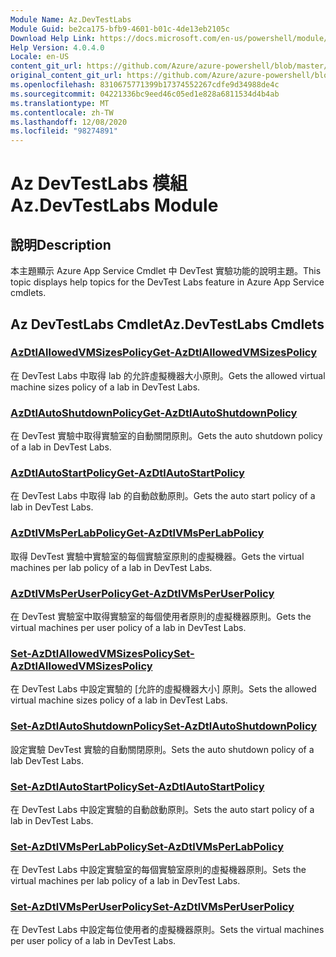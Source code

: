 ```yaml
---
Module Name: Az.DevTestLabs
Module Guid: be2ca175-bfb9-4601-b01c-4de13eb2105c
Download Help Link: https://docs.microsoft.com/en-us/powershell/module/az.devtestlabs
Help Version: 4.0.4.0
Locale: en-US
content_git_url: https://github.com/Azure/azure-powershell/blob/master/src/DevTestLabs/DevTestLabs/help/Az.DevTestLabs.md
original_content_git_url: https://github.com/Azure/azure-powershell/blob/master/src/DevTestLabs/DevTestLabs/help/Az.DevTestLabs.md
ms.openlocfilehash: 8310675771399b17374552267cdfe9d34988de4c
ms.sourcegitcommit: 04221336bc9eed46c05ed1e828a6811534d4b4ab
ms.translationtype: MT
ms.contentlocale: zh-TW
ms.lasthandoff: 12/08/2020
ms.locfileid: "98274891"
---
```

# <span data-ttu-id="60750-101">Az DevTestLabs 模組</span><span class="sxs-lookup"><span data-stu-id="60750-101">Az.DevTestLabs Module</span></span>
## <span data-ttu-id="60750-102">說明</span><span class="sxs-lookup"><span data-stu-id="60750-102">Description</span></span>
<span data-ttu-id="60750-103">本主題顯示 Azure App Service Cmdlet 中 DevTest 實驗功能的說明主題。</span><span class="sxs-lookup"><span data-stu-id="60750-103">This topic displays help topics for the DevTest Labs feature in Azure App Service cmdlets.</span></span>

## <span data-ttu-id="60750-104">Az DevTestLabs Cmdlet</span><span class="sxs-lookup"><span data-stu-id="60750-104">Az.DevTestLabs Cmdlets</span></span>
### [<span data-ttu-id="60750-105">AzDtlAllowedVMSizesPolicy</span><span class="sxs-lookup"><span data-stu-id="60750-105">Get-AzDtlAllowedVMSizesPolicy</span></span>](Get-AzDtlAllowedVMSizesPolicy.md)
<span data-ttu-id="60750-106">在 DevTest Labs 中取得 lab 的允許虛擬機器大小原則。</span><span class="sxs-lookup"><span data-stu-id="60750-106">Gets the allowed virtual machine sizes policy of a lab in DevTest Labs.</span></span>

### [<span data-ttu-id="60750-107">AzDtlAutoShutdownPolicy</span><span class="sxs-lookup"><span data-stu-id="60750-107">Get-AzDtlAutoShutdownPolicy</span></span>](Get-AzDtlAutoShutdownPolicy.md)
<span data-ttu-id="60750-108">在 DevTest 實驗中取得實驗室的自動關閉原則。</span><span class="sxs-lookup"><span data-stu-id="60750-108">Gets the auto shutdown policy of a lab in DevTest Labs.</span></span>

### [<span data-ttu-id="60750-109">AzDtlAutoStartPolicy</span><span class="sxs-lookup"><span data-stu-id="60750-109">Get-AzDtlAutoStartPolicy</span></span>](Get-AzDtlAutoStartPolicy.md)
<span data-ttu-id="60750-110">在 DevTest Labs 中取得 lab 的自動啟動原則。</span><span class="sxs-lookup"><span data-stu-id="60750-110">Gets the auto start policy of a lab in DevTest Labs.</span></span>

### [<span data-ttu-id="60750-111">AzDtlVMsPerLabPolicy</span><span class="sxs-lookup"><span data-stu-id="60750-111">Get-AzDtlVMsPerLabPolicy</span></span>](Get-AzDtlVMsPerLabPolicy.md)
<span data-ttu-id="60750-112">取得 DevTest 實驗中實驗室的每個實驗室原則的虛擬機器。</span><span class="sxs-lookup"><span data-stu-id="60750-112">Gets the virtual machines per lab policy of a lab in DevTest Labs.</span></span>

### [<span data-ttu-id="60750-113">AzDtlVMsPerUserPolicy</span><span class="sxs-lookup"><span data-stu-id="60750-113">Get-AzDtlVMsPerUserPolicy</span></span>](Get-AzDtlVMsPerUserPolicy.md)
<span data-ttu-id="60750-114">在 DevTest 實驗室中取得實驗室的每個使用者原則的虛擬機器原則。</span><span class="sxs-lookup"><span data-stu-id="60750-114">Gets the virtual machines per user policy of a lab in DevTest Labs.</span></span>

### [<span data-ttu-id="60750-115">Set-AzDtlAllowedVMSizesPolicy</span><span class="sxs-lookup"><span data-stu-id="60750-115">Set-AzDtlAllowedVMSizesPolicy</span></span>](Set-AzDtlAllowedVMSizesPolicy.md)
<span data-ttu-id="60750-116">在 DevTest Labs 中設定實驗的 [允許的虛擬機器大小] 原則。</span><span class="sxs-lookup"><span data-stu-id="60750-116">Sets the allowed virtual machine sizes policy of a lab in DevTest Labs.</span></span>

### [<span data-ttu-id="60750-117">Set-AzDtlAutoShutdownPolicy</span><span class="sxs-lookup"><span data-stu-id="60750-117">Set-AzDtlAutoShutdownPolicy</span></span>](Set-AzDtlAutoShutdownPolicy.md)
<span data-ttu-id="60750-118">設定實驗 DevTest 實驗的自動關閉原則。</span><span class="sxs-lookup"><span data-stu-id="60750-118">Sets the auto shutdown policy of a lab DevTest Labs.</span></span>

### [<span data-ttu-id="60750-119">Set-AzDtlAutoStartPolicy</span><span class="sxs-lookup"><span data-stu-id="60750-119">Set-AzDtlAutoStartPolicy</span></span>](Set-AzDtlAutoStartPolicy.md)
<span data-ttu-id="60750-120">在 DevTest Labs 中設定實驗的自動啟動原則。</span><span class="sxs-lookup"><span data-stu-id="60750-120">Sets the auto start policy of a lab in DevTest Labs.</span></span>

### [<span data-ttu-id="60750-121">Set-AzDtlVMsPerLabPolicy</span><span class="sxs-lookup"><span data-stu-id="60750-121">Set-AzDtlVMsPerLabPolicy</span></span>](Set-AzDtlVMsPerLabPolicy.md)
<span data-ttu-id="60750-122">在 DevTest Labs 中設定實驗室的每個實驗室原則的虛擬機器原則。</span><span class="sxs-lookup"><span data-stu-id="60750-122">Sets the virtual machines per lab policy of a lab in DevTest Labs.</span></span>

### [<span data-ttu-id="60750-123">Set-AzDtlVMsPerUserPolicy</span><span class="sxs-lookup"><span data-stu-id="60750-123">Set-AzDtlVMsPerUserPolicy</span></span>](Set-AzDtlVMsPerUserPolicy.md)
<span data-ttu-id="60750-124">在 DevTest Labs 中設定每位使用者的虛擬機器原則。</span><span class="sxs-lookup"><span data-stu-id="60750-124">Sets the virtual machines per user policy of a lab in DevTest Labs.</span></span>

